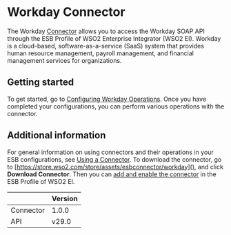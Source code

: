 # Workday Connector

The Workday [Connector](https://docs.wso2.com/display/EI611/Working+with+Connectors) allows you to access the Workday SOAP API through the ESB Profile of WSO2 Enterprise Integrator (WSO2 EI). Workday is a cloud-based, software-as-a-service (SaaS) system that provides human resource management, payroll management, and financial management services for organizations.

## Getting started
To get started, go to [Configuring Workday Operations](configuringWorkdayOperations.md). Once you have completed your configurations, you can perform various operations with the connector.

## Additional information
For general information on using connectors and their operations in your ESB configurations, see [Using a Connector](https://docs.wso2.com/display/EI611/Using+a+Connector). To download the connector, go to  [https://store.wso2.com/store/assets/esbconnector/workday](), and click **Download Connector**. Then you can [add and enable the connector](https://docs.wso2.com/display/EI611/Working+with+Connectors+via+the+Management+Console) in the ESB Profile of WSO2 EI.

| | Version |
| ------------- |-------------|
| Connector    | 1.0.0 |
| API     | v29.0      |